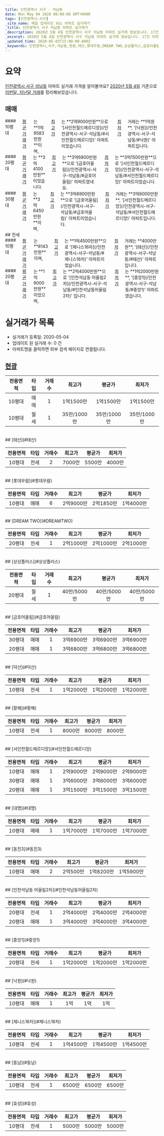 ```yaml
---
title: 인천광역시 서구 - 석남동
date: Mon May 04 2020 00:00:00 GMT+0900
tags: [인천광역시-서구]
_site_name: 매일 업데이트 되는 아파트 실거래가
_title: 인천광역시 서구 석남동 아파트 실거래가
_description: 2020년 5월 4일 인천광역시 서구 석남동 아파트 실거래 정보입니다. 17건 아파트 정보가 있습니다.
_excerpt: 2020년 5월 4일 인천광역시 서구 석남동 아파트 실거래 정보입니다. 17건 아파트 정보가 있습니다.
_updated_time: 2020-05-03T15:00:00.000Z
_keywords: 인천광역시,서구,석남동,현광,태산,롯데우람,DREAM TWO,상상플러스,금호어울림,덕산,황해,서인천월드메르디앙,대명,동진3,인천석남동 어울림2차,중앙1,낙원,제니스16차,동남,효성
---
```





# 요약
<ins>인천광역시 서구 석남동</ins> 아파트 실거래 가격을 알아볼까요? <ins>2020년 5월 4일</ins> 기준으로 <ins>이번달, 지난달 거래</ins>를 정리해보았습니다.

## 매매
<div class="container">
<div class="six columns" markdown="1">
#### 10평대
<ins>평균 거래가</ins>는 **1억9583만원**이며, <ins>최고가</ins>는 **2억9000만원**으로 '[서인천월드메르디앙](/인천광역시-서구-석남동/#서인천월드메르디앙)' 아파트이었습니다. <ins>최저가</ins> 거래는 **1억원**, '[낙원](/인천광역시-서구-석남동/#낙원)' 아파트입니다.
</div>
<div class="six columns" markdown="1">
#### 20평대
<ins>평균 거래가</ins>는 **3억4100만원**이었습니다. <ins>최고가</ins>는 **3억6800만원**으로 '[금호어울림](/인천광역시-서구-석남동/#금호어울림)' 아파트였네요. <ins>최저가</ins>는 **3억1500만원**으로 '[서인천월드메르디앙](/인천광역시-서구-석남동/#서인천월드메르디앙)' 아파트이었습니다.
</div>
</div>
<div class="container">
<div class="twelve columns" markdown="1">
#### 30평대
<ins>평균 거래가</ins>는 **3억6450만원**이며, <ins>최고가</ins>는 **3억6900만원**으로 '[금호어울림](/인천광역시-서구-석남동/#금호어울림)' 아파트이었습니다. <ins>최저가</ins> 거래는 **3억6000만원**, '[서인천월드메르디앙](/인천광역시-서구-석남동/#서인천월드메르디앙)' 아파트입니다.
</div>
</div>
## 전세
<div class="container">
<div class="six columns" markdown="1">
#### 10평대
<ins>평균 거래가</ins>는 **8143만원**이며, <ins>최고가</ins>는 **1억4500만원**으로 '[제니스16차](/인천광역시-서구-석남동/#제니스16차)' 아파트이었습니다. <ins>최저가</ins> 거래는 **4000만원**, '[태산](/인천광역시-서구-석남동/#태산)' 아파트입니다.
</div>
<div class="six columns" markdown="1">
#### 20평대
<ins>평균 거래가</ins>는 **1억9000만원**이었으며, <ins>최고가</ins>는 **2억4000만원**으로 '[인천석남동 어울림2차](/인천광역시-서구-석남동/#인천석남동어울림2차)' 입니다. <ins>최저가</ins>는 **1억2000만원**, '[중앙1](/인천광역시-서구-석남동/#중앙1)' 아파트였습니다.
</div>
</div>



# 실거래가 목록
- 실거래가 등록일: 2020-05-04
- 업데이트 된 실거래 수: 0 건
- 아파트명을 클릭하면 외부 검색 페이지로 연결됩니다.

## [현광](#현광)

|전용면적|타입|거래수|최고가|평균가|최저가|
|:---:|:---:|:---:|:---:|:---:|:---:|
|10평대|<span class="deal-type-1">매매</span>|1|1억1500만|1억1500만|1억1500만|
|10평대|<span class="deal-type-3">월세</span>|1|35만/1000만|35만/1000만|35만/1000만|

<br/>
## [태산](#태산)

|전용면적|타입|거래수|최고가|평균가|최저가|
|:---:|:---:|:---:|:---:|:---:|:---:|
|10평대|<span class="deal-type-2">전세</span>|2|7000만|5500만|4000만|

<br/>
## [롯데우람](#롯데우람)

|전용면적|타입|거래수|최고가|평균가|최저가|
|:---:|:---:|:---:|:---:|:---:|:---:|
|10평대|<span class="deal-type-1">매매</span>|6|2억9000만|2억1850만|1억4000만|

<br/>
## [DREAM TWO](#DREAMTWO)

|전용면적|타입|거래수|최고가|평균가|최저가|
|:---:|:---:|:---:|:---:|:---:|:---:|
|20평대|<span class="deal-type-2">전세</span>|1|2억1000만|2억1000만|2억1000만|

<br/>
## [상상플러스](#상상플러스)

|전용면적|타입|거래수|최고가|평균가|최저가|
|:---:|:---:|:---:|:---:|:---:|:---:|
|20평대|<span class="deal-type-3">월세</span>|1|40만/5000만|40만/5000만|40만/5000만|

<br/>
## [금호어울림](#금호어울림)

|전용면적|타입|거래수|최고가|평균가|최저가|
|:---:|:---:|:---:|:---:|:---:|:---:|
|30평대|<span class="deal-type-1">매매</span>|1|3억6900만|3억6900만|3억6900만|
|20평대|<span class="deal-type-1">매매</span>|1|3억6800만|3억6800만|3억6800만|

<br/>
## [덕산](#덕산)

|전용면적|타입|거래수|최고가|평균가|최저가|
|:---:|:---:|:---:|:---:|:---:|:---:|
|10평대|<span class="deal-type-2">전세</span>|1|1억2000만|1억2000만|1억2000만|

<br/>
## [황해](#황해)

|전용면적|타입|거래수|최고가|평균가|최저가|
|:---:|:---:|:---:|:---:|:---:|:---:|
|10평대|<span class="deal-type-2">전세</span>|1|8000만|8000만|8000만|

<br/>
## [서인천월드메르디앙](#서인천월드메르디앙)

|전용면적|타입|거래수|최고가|평균가|최저가|
|:---:|:---:|:---:|:---:|:---:|:---:|
|10평대|<span class="deal-type-1">매매</span>|1|2억9000만|2억9000만|2억9000만|
|30평대|<span class="deal-type-1">매매</span>|1|3억6000만|3억6000만|3억6000만|
|20평대|<span class="deal-type-1">매매</span>|1|3억1500만|3억1500만|3억1500만|

<br/>
## [대명](#대명)

|전용면적|타입|거래수|최고가|평균가|최저가|
|:---:|:---:|:---:|:---:|:---:|:---:|
|10평대|<span class="deal-type-1">매매</span>|1|1억7000만|1억7000만|1억7000만|

<br/>
## [동진3](#동진3)

|전용면적|타입|거래수|최고가|평균가|최저가|
|:---:|:---:|:---:|:---:|:---:|:---:|
|10평대|<span class="deal-type-1">매매</span>|2|2억500만|1억8200만|1억5900만|

<br/>
## [인천석남동 어울림2차](#인천석남동어울림2차)

|전용면적|타입|거래수|최고가|평균가|최저가|
|:---:|:---:|:---:|:---:|:---:|:---:|
|20평대|<span class="deal-type-2">전세</span>|1|2억4000만|2억4000만|2억4000만|
|20평대|<span class="deal-type-1">매매</span>|1|3억4000만|3억4000만|3억4000만|

<br/>
## [중앙1](#중앙1)

|전용면적|타입|거래수|최고가|평균가|최저가|
|:---:|:---:|:---:|:---:|:---:|:---:|
|20평대|<span class="deal-type-2">전세</span>|1|1억2000만|1억2000만|1억2000만|

<br/>
## [낙원](#낙원)

|전용면적|타입|거래수|최고가|평균가|최저가|
|:---:|:---:|:---:|:---:|:---:|:---:|
|10평대|<span class="deal-type-1">매매</span>|1|1억|1억|1억|

<br/>
## [제니스16차](#제니스16차)

|전용면적|타입|거래수|최고가|평균가|최저가|
|:---:|:---:|:---:|:---:|:---:|:---:|
|10평대|<span class="deal-type-2">전세</span>|1|1억4500만|1억4500만|1억4500만|

<br/>
## [동남](#동남)

|전용면적|타입|거래수|최고가|평균가|최저가|
|:---:|:---:|:---:|:---:|:---:|:---:|
|10평대|<span class="deal-type-2">전세</span>|1|6500만|6500만|6500만|

<br/>
## [효성](#효성)

|전용면적|타입|거래수|최고가|평균가|최저가|
|:---:|:---:|:---:|:---:|:---:|:---:|
|10평대|<span class="deal-type-2">전세</span>|1|5000만|5000만|5000만|

<br/>



